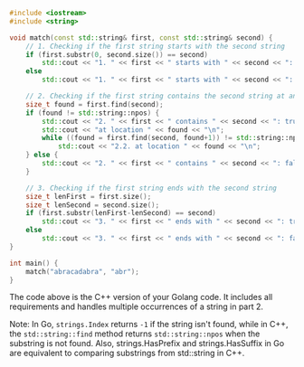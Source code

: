 ```cpp
#include <iostream>
#include <string>

void match(const std::string& first, const std::string& second) {
    // 1. Checking if the first string starts with the second string
    if (first.substr(0, second.size()) == second)
        std::cout << "1. " << first << " starts with " << second << ": true\n";
    else
        std::cout << "1. " << first << " starts with " << second << ": false\n";

    // 2. Checking if the first string contains the second string at any location
    size_t found = first.find(second);
    if (found != std::string::npos) {
        std::cout << "2. " << first << " contains " << second << ": true, ";
        std::cout << "at location " << found << "\n";
        while ((found = first.find(second, found+1)) != std::string::npos)
            std::cout << "2.2. at location " << found << "\n";
    } else {
        std::cout << "2. " << first << " contains " << second << ": false\n";
    }

    // 3. Checking if the first string ends with the second string
    size_t lenFirst = first.size();
    size_t lenSecond = second.size();
    if (first.substr(lenFirst-lenSecond) == second)
        std::cout << "3. " << first << " ends with " << second << ": true\n";
    else
        std::cout << "3. " << first << " ends with " << second << ": false\n";
}

int main() {
    match("abracadabra", "abr");
}
```

The code above is the C++ version of your Golang code. It includes all requirements and handles multiple occurrences of a string in part 2.

Note: In Go, `strings.Index` returns `-1` if the string isn't found, while in C++, the `std::string::find` method returns `std::string::npos` when the substring is not found. Also, strings.HasPrefix and strings.HasSuffix in Go are equivalent to comparing substrings from std::string in C++.
